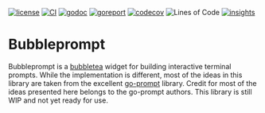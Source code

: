 [![license](https://img.shields.io/github/license/aschey/bubbleprompt)](https://github.com/aschey/bubbleprompt/blob/main/LICENSE)
[![CI](https://github.com/aschey/bubbleprompt/actions/workflows/build.yml/badge.svg)](https://github.com/aschey/bubbleprompt/actions/workflows/build.yml)
[![godoc](https://img.shields.io/badge/godoc-reference-blue.svg)](https://pkg.go.dev/github.com/aschey/bubbleprompt)
[![goreport](https://goreportcard.com/badge/github.com/aschey/bubbleprompt)](https://goreportcard.com/report/github.com/aschey/bubbleprompt)
[![codecov](https://codecov.io/gh/aschey/bubbleprompt/branch/main/graph/badge.svg?token=NWS6Q3W4FP)](https://codecov.io/gh/aschey/bubbleprompt)
![Lines of Code](https://aschey.tech/tokei/github/aschey/bubbleprompt)
[![insights](https://img.shields.io/badge/open%20source-insights-purple)](https://deps.dev/go/github.com%2Faschey%2Fbubbleprompt)

# Bubbleprompt

Bubbleprompt is a [bubbletea](https://github.com/charmbracelet/bubbletea) widget for building interactive terminal prompts. While the implementation is different, most of the ideas in this library are taken from the excellent [go-prompt](https://github.com/c-bata/go-prompt) library. Credit for most of the ideas presented here belongs to the go-prompt authors. This library is still WIP and not yet ready for use.

